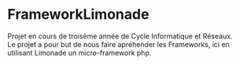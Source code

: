 # FrameworkLimonade

Projet en cours de troisème année de Cycle Informatique et Réseaux.  
Le projet a pour but de nous faire apréhender les Frameworks, ici en utilisant Limonade un micro-framework php.
